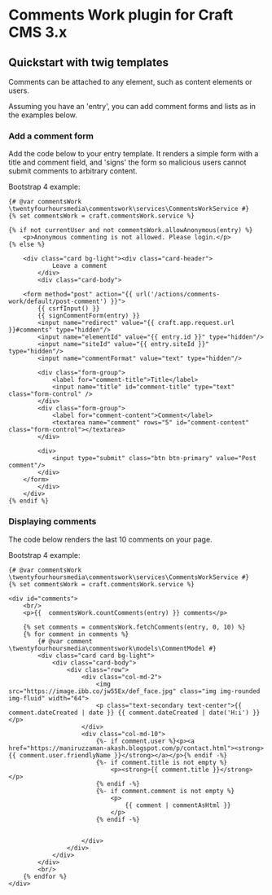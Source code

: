 # Comments Work plugin for Craft CMS 3.x



## Quickstart with twig templates

Comments can be attached to any element, such as content elements or users.


Assuming you have an 'entry', you can add comment forms and lists as in the examples below.

### Add a comment form

Add the code below to your entry template. It renders a simple form with a title and comment field, and
'signs' the form so malicious users cannot submit comments to arbitrary content.

Bootstrap 4 example:

```twig
{# @var commentsWork \twentyfourhoursmedia\commentswork\services\CommentsWorkService #}
{% set commentsWork = craft.commentsWork.service %}

{% if not currentUser and not commentsWork.allowAnonymous(entry) %}
    <p>Anonymous commenting is not allowed. Please login.</p>
{% else %}

    <div class="card bg-light"><div class="card-header">
            Leave a comment
        </div>
        <div class="card-body">

    <form method="post" action="{{ url('/actions/comments-work/default/post-comment') }}">
        {{ csrfInput() }}
        {{ signCommentForm(entry) }}
        <input name="redirect" value="{{ craft.app.request.url }}#comments" type="hidden"/>
        <input name="elementId" value="{{ entry.id }}" type="hidden"/>
        <input name="siteId" value="{{ entry.siteId }}" type="hidden"/>
        <input name="commentFormat" value="text" type="hidden"/>

        <div class="form-group">
            <label for="comment-title">Title</label>
            <input name="title" id="comment-title" type="text" class="form-control" />
        </div>
        <div class="form-group">
            <label for="comment-content">Comment</label>
            <textarea name="comment" rows="5" id="comment-content" class="form-control"></textarea>
        </div>

        <div>
            <input type="submit" class="btn btn-primary" value="Post comment"/>
        </div>
    </form>
        </div>
    </div>
{% endif %}
```

### Displaying comments

The code below renders the last 10 comments on your page.

Bootstrap 4 example:

```twig
{# @var commentsWork \twentyfourhoursmedia\commentswork\services\CommentsWorkService #}
{% set commentsWork = craft.commentsWork.service %}

<div id="comments">
    <br/>
    <p>{{  commentsWork.countComments(entry) }} comments</p>

    {% set comments = commentsWork.fetchComments(entry, 0, 10) %}
    {% for comment in comments %}
        {# @var comment \twentyfourhoursmedia\commentswork\models\CommentModel #}
        <div class="card card bg-light">
            <div class="card-body">
                <div class="row">
                    <div class="col-md-2">
                        <img src="https://image.ibb.co/jw55Ex/def_face.jpg" class="img img-rounded img-fluid" width="64">
                        <p class="text-secondary text-center">{{ comment.dateCreated | date }} {{ comment.dateCreated | date('H:i') }}</p>
                    </div>
                    <div class="col-md-10">
                        {%- if comment.user %}<p><a href="https://maniruzzaman-akash.blogspot.com/p/contact.html"><strong>{{ comment.user.friendlyName }}</strong></a></p>{% endif -%}
                        {%- if comment.title is not empty %}
                            <p><strong>{{ comment.title }}</strong></p>
                        {% endif -%}
                        {%- if comment.comment is not empty %}
                            <p>
                                {{ comment | commentAsHtml }}
                            </p>
                        {% endif -%}


                    </div>
                </div>
            </div>
        </div>
        <br/>
    {% endfor %}
</div>
```

